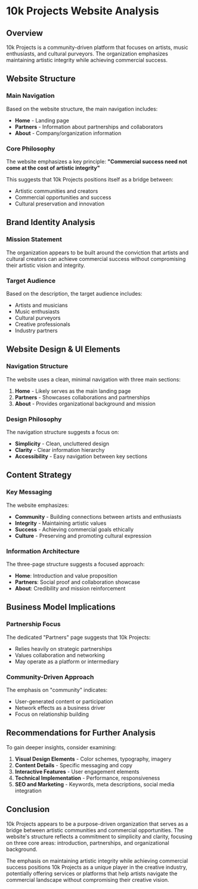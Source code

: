 # 10k Projects Website Analysis

## Overview
10k Projects is a community-driven platform that focuses on artists, music enthusiasts, and cultural purveyors. The organization emphasizes maintaining artistic integrity while achieving commercial success.

## Website Structure

### Main Navigation
Based on the website structure, the main navigation includes:
- **Home** - Landing page
- **Partners** - Information about partnerships and collaborators
- **About** - Company/organization information

### Core Philosophy
The website emphasizes a key principle: **"Commercial success need not come at the cost of artistic integrity"**

This suggests that 10k Projects positions itself as a bridge between:
- Artistic communities and creators
- Commercial opportunities and success
- Cultural preservation and innovation

## Brand Identity Analysis

### Mission Statement
The organization appears to be built around the conviction that artists and cultural creators can achieve commercial success without compromising their artistic vision and integrity.

### Target Audience
Based on the description, the target audience includes:
- Artists and musicians
- Music enthusiasts
- Cultural purveyors
- Creative professionals
- Industry partners

## Website Design & UI Elements

### Navigation Structure
The website uses a clean, minimal navigation with three main sections:
1. **Home** - Likely serves as the main landing page
2. **Partners** - Showcases collaborations and partnerships
3. **About** - Provides organizational background and mission

### Design Philosophy
The navigation structure suggests a focus on:
- **Simplicity** - Clean, uncluttered design
- **Clarity** - Clear information hierarchy
- **Accessibility** - Easy navigation between key sections

## Content Strategy

### Key Messaging
The website emphasizes:
- **Community** - Building connections between artists and enthusiasts
- **Integrity** - Maintaining artistic values
- **Success** - Achieving commercial goals ethically
- **Culture** - Preserving and promoting cultural expression

### Information Architecture
The three-page structure suggests a focused approach:
- **Home**: Introduction and value proposition
- **Partners**: Social proof and collaboration showcase
- **About**: Credibility and mission reinforcement

## Business Model Implications

### Partnership Focus
The dedicated "Partners" page suggests that 10k Projects:
- Relies heavily on strategic partnerships
- Values collaboration and networking
- May operate as a platform or intermediary

### Community-Driven Approach
The emphasis on "community" indicates:
- User-generated content or participation
- Network effects as a business driver
- Focus on relationship building

## Recommendations for Further Analysis

To gain deeper insights, consider examining:
1. **Visual Design Elements** - Color schemes, typography, imagery
2. **Content Details** - Specific messaging and copy
3. **Interactive Features** - User engagement elements
4. **Technical Implementation** - Performance, responsiveness
5. **SEO and Marketing** - Keywords, meta descriptions, social media integration

## Conclusion

10k Projects appears to be a purpose-driven organization that serves as a bridge between artistic communities and commercial opportunities. The website's structure reflects a commitment to simplicity and clarity, focusing on three core areas: introduction, partnerships, and organizational background.

The emphasis on maintaining artistic integrity while achieving commercial success positions 10k Projects as a unique player in the creative industry, potentially offering services or platforms that help artists navigate the commercial landscape without compromising their creative vision.
